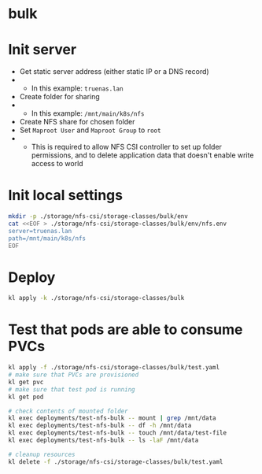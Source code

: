
# bulk

# Init server

- Get static server address (either static IP or a DNS record)
- - In this example: `truenas.lan`
- Create folder for sharing
- - In this example: `/mnt/main/k8s/nfs`
- Create NFS share for chosen folder
- Set `Maproot User` and `Maproot Group` to `root`
- - This is required to allow NFS CSI controller to set up folder permissions,
and to delete application data that doesn't enable write access to world

# Init local settings

```bash
mkdir -p ./storage/nfs-csi/storage-classes/bulk/env
cat <<EOF > ./storage/nfs-csi/storage-classes/bulk/env/nfs.env
server=truenas.lan
path=/mnt/main/k8s/nfs
EOF
```

# Deploy

```bash
kl apply -k ./storage/nfs-csi/storage-classes/bulk
```

# Test that pods are able to consume PVCs

```bash
kl apply -f ./storage/nfs-csi/storage-classes/bulk/test.yaml
# make sure that PVCs are provisioned
kl get pvc
# make sure that test pod is running
kl get pod

# check contents of mounted folder
kl exec deployments/test-nfs-bulk -- mount | grep /mnt/data
kl exec deployments/test-nfs-bulk -- df -h /mnt/data
kl exec deployments/test-nfs-bulk -- touch /mnt/data/test-file
kl exec deployments/test-nfs-bulk -- ls -laF /mnt/data

# cleanup resources
kl delete -f ./storage/nfs-csi/storage-classes/bulk/test.yaml
```
